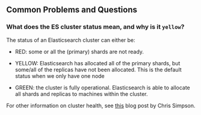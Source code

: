 

## Common Problems and Questions

### What does the ES cluster status mean, and why is it `yellow`?

The status of an Elasticsearch cluster can either be:

 *  RED: some or all the (primary) shards are not ready.

 * YELLOW: Elasticsearch has allocated all of the primary shards, but some/all of the replicas have not been allocated. This is the default status when we only have one node

 * GREEN: the cluster is fully operational. Elasticsearch is able to allocate all shards and replicas to machines within the cluster.

 For other information on cluster health, see [this](http://chrissimpson.co.uk/elasticsearch-yellow-cluster-status-explained.html) blog post by Chris Simpson.